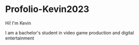 # Profolio-Kevin2023

Hi! I'm Kevin

I am a bachelor's student in video game production and digital entertainment
